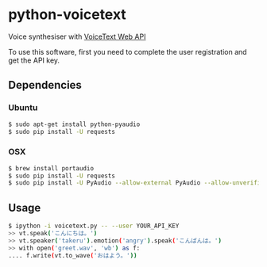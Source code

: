 python-voicetext
===========

Voice synthesiser with [VoiceText Web API](https://cloud.voicetext.jp/webapi)

To use this software, first you need to complete the user registration and get the API key.

Dependencies
------------

### Ubuntu

~~~sh
$ sudo apt-get install python-pyaudio
$ sudo pip install -U requests
~~~

### OSX

~~~sh
$ brew install portaudio
$ sudo pip install -U requests
$ sudo pip install -U PyAudio --allow-external PyAudio --allow-unverified PyAudio
~~~

Usage
-----

~~~sh
$ ipython -i voicetext.py -- --user YOUR_API_KEY
>> vt.speak('こんにちは。')
>> vt.speaker('takeru').emotion('angry').speak('こんばんは。')
>> with open('greet.wav', 'wb') as f:
.... f.write(vt.to_wave('おはよう。'))
~~~
